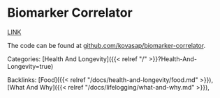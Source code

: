 # Biomarker Correlator

<a href="/biomarker-correlator.html">LINK</a>

The code can be found at
[github.com/kovasap/biomarker-correlator](https://github.com/kovasap/biomarker-correlator).










Categories: [Health And Longevity]({{< relref "/" >}}?Health-And-Longevity=true)

Backlinks: [Food]({{< relref "/docs/health-and-longevity/food.md" >}}), 
[What And Why]({{< relref "/docs/lifelogging/what-and-why.md" >}}), 
